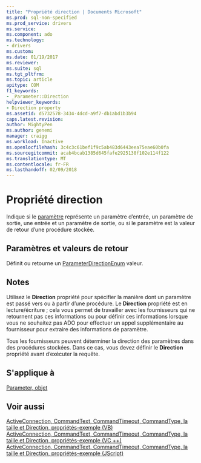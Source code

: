 ```yaml
---
title: "Propriété direction | Documents Microsoft"
ms.prod: sql-non-specified
ms.prod_service: drivers
ms.service: 
ms.component: ado
ms.technology:
- drivers
ms.custom: 
ms.date: 01/19/2017
ms.reviewer: 
ms.suite: sql
ms.tgt_pltfrm: 
ms.topic: article
apitype: COM
f1_keywords:
- _Parameter::Direction
helpviewer_keywords:
- Direction property
ms.assetid: d5732578-3434-4dcd-a9f7-db1abd1b3b94
caps.latest.revision: 
author: MightyPen
ms.author: genemi
manager: craigg
ms.workload: Inactive
ms.openlocfilehash: 3c4c3c61bef1f9c5ab483d6443eea75eae60b0fa
ms.sourcegitcommit: acab4bcab1385d645fafe2925130f102e114f122
ms.translationtype: MT
ms.contentlocale: fr-FR
ms.lasthandoff: 02/09/2018
---
```

# <a name="direction-property"></a>Propriété direction
Indique si le [paramètre](../../../ado/reference/ado-api/parameter-object.md) représente un paramètre d’entrée, un paramètre de sortie, une entrée et un paramètre de sortie, ou si le paramètre est la valeur de retour d’une procédure stockée.  
  
## <a name="settings-and-return-values"></a>Paramètres et valeurs de retour  
 Définit ou retourne un [ParameterDirectionEnum](../../../ado/reference/ado-api/parameterdirectionenum.md) valeur.  
  
## <a name="remarks"></a>Notes  
 Utilisez le **Direction** propriété pour spécifier la manière dont un paramètre est passé vers ou à partir d’une procédure. Le **Direction** propriété est en lecture/écriture ; cela vous permet de travailler avec les fournisseurs qui ne retournent pas ces informations ou pour définir ces informations lorsque vous ne souhaitez pas ADO pour effectuer un appel supplémentaire au fournisseur pour extraire des informations de paramètre.  
  
 Tous les fournisseurs peuvent déterminer la direction des paramètres dans des procédures stockées. Dans ce cas, vous devez définir le **Direction** propriété avant d’exécuter la requête.  
  
## <a name="applies-to"></a>S'applique à  
 [Parameter, objet](../../../ado/reference/ado-api/parameter-object.md)  
  
## <a name="see-also"></a>Voir aussi  
 [ActiveConnection, CommandText, CommandTimeout, CommandType, la taille et Direction, propriétés-exemple (VB)](../../../ado/reference/ado-api/activeconnection-commandtext-commandtimeout-commandtype-size-example-vb.md)   
 [ActiveConnection, CommandText, CommandTimeout, CommandType, la taille et Direction, propriétés-exemple (VC ++)](../../../ado/reference/ado-api/activeconnection-commandtext-commandtimeout-commandtype-size-example-vc.md)   
 [ActiveConnection, CommandText, CommandTimeout, CommandType, la taille et Direction, propriétés-exemple (JScript)](../../../ado/reference/ado-api/activeconnection-commandtext-timeout-type-size-example-jscript.md)
